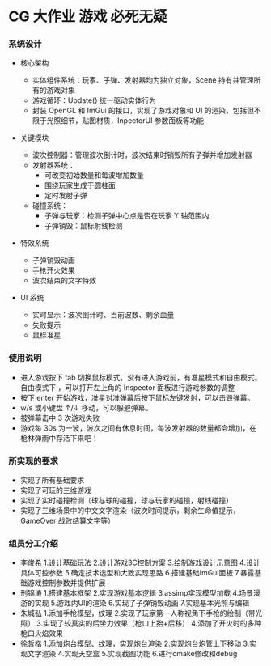 # CG 大作业 游戏 必死无疑

### 系统设计

- 核心架构
  - 实体组件系统：玩家、子弹、发射器均为独立对象，Scene 持有并管理所有的游戏对象
  - 游戏循环：Update() 统一驱动实体行为
  - 封装 OpenGL 和 ImGui 的接口，实现了游戏对象和 UI 的渲染，包括但不限于光照细节，贴图材质，InpectorUI 参数面板等功能
- 关键模块
  - 波次控制器：管理波次倒计时，波次结束时销毁所有子弹并增加发射器
  - 发射器系统：
    - 可改变初始数量和每波增加数量
    - 围绕玩家生成于圆柱面
    - 定时发射子弹
  - 碰撞系统：
    - 子弹与玩家：检测子弹中心点是否在玩家 Y 轴范围内
    - 子弹销毁：鼠标射线检测
- 特效系统

  - 子弹销毁动画
  - 手枪开火效果
  - 波次结束的文字特效

- UI 系统
  - 实时显示：波次倒计时、当前波数、剩余血量
  - 失败提示
  - 鼠标准星

### 使用说明

- 进入游戏按下 tab 切换鼠标模式。没有进入游戏前，有准星模式和自由模式。自由模式下 ，可以打开左上角的 Inspector 面板进行游戏参数的调整
- 按下 enter 开始游戏，准星对准弹幕后按下鼠标左键发射，可以击毁弹幕。
- w/s 或小键盘 ↑/↓ 移动，可以躲避弹幕。
- 被弹幕击中 3 次游戏失败
- 游戏每 30s 为一波，波次之间有休息时间，每波发射器的数量都会增加，在枪林弹雨中存活下来吧！

### 所实现的要求

- 实现了所有基础要求
- 实现了可玩的三维游戏
- 实现了实时碰撞检测（球与球的碰撞，球与玩家的碰撞，射线碰撞）
- 实现了三维场景中的中文文字渲染（波次时间提示，剩余生命值提示，GameOver 战败结算文字等）

### 组员分工介绍
+ 李俊希
	1.设计基础玩法
	2.设计游戏3C控制方案
	3.绘制游戏设计示意图
	4.设计具体可控参数
	5.确定技术选型和大致实现思路
	6.搭建基础ImGui面板
	7.暴露基础游戏控制参数并提供扩展
+ 刑锦涛
	1.搭建基本框架 
	2.实现游戏基本逻辑 
	3.assimp实现模型加载
	4.场景漫游的实现
	5.游戏内UI的渲染
	6.实现了子弹销毁动画
	7.实现基本光照与编辑
+ 朱城弘
	1.添加手枪模型，纹理
	2.实现了玩家第一人称视角下手枪的绘制（带光照）
	3.实现了较真实的后坐力效果（枪口上抬+后移）
	4.添加了开火时的多种枪口火焰效果
+ 徐哲楷
 	1.添加炮台模型、纹理，实现炮台渲染
	2.实现炮台炮管上下移动
	3.实现文字渲染
	4.实现天空盒
	5.实现截图功能
	6.进行cmake修改和debug